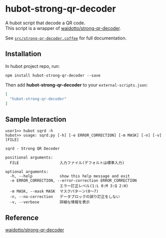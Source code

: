 # hubot-strong-qr-decoder

A hubot script that decode a QR code.  
This script is a wrapper of [waidotto/strong-qr-decoder](https://github.com/waidotto/strong-qr-decoder).

See [`src/strong-qr-decoder.coffee`](src/strong-qr-decoder.coffee) for full documentation.

## Installation

In hubot project repo, run:

`npm install hubot-strong-qr-decoder --save`

Then add **hubot-strong-qr-decoder** to your `external-scripts.json`:

```json
[
  "hubot-strong-qr-decoder"
]
```

## Sample Interaction

```
user1>> hubot sqrd -h
hubot>> usage: sqrd.py [-h] [-e ERROR_CORRECTION] [-m MASK] [-n] [-v] [FILE]

sqrd - Strong QR Decoder

positional arguments:
  FILE                  入力ファイル(デフォルトは標準入力)

optional arguments:
  -h, --help            show this help message and exit
  -e ERROR_CORRECTION, --error-correction ERROR_CORRECTION
                        エラー訂正レベル(1:L 0:M 3:Q 2:H)
  -m MASK, --mask MASK  マスクパターン(0〜7)
  -n, --no-correction   データブロックの誤り訂正をしない
  -v, --verbose         詳細な情報を表示

```
## Reference

[waidotto/strong-qr-decoder](https://github.com/waidotto/strong-qr-decoder)
